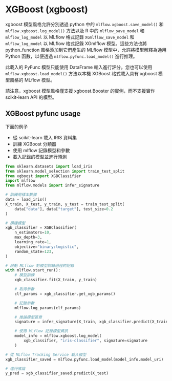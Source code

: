 # XGBoost (xgboost)

xgboost 模型風格允許分別透過 python 中的 `mlflow.xgboost.save_model()` 和 `mlflow.xgboost.log_model()` 方法以及 R 中的 `mlflow_save_model` 和 `mlflow_log_model` 以 MLflow 格式記錄 `XGmlflow_save_model` 和 `mlflow_log_model` 以 MLflow 格式記錄 XGmlflow 模型。這些方法也將 python_function 風格添加到它們產生的 MLflow 模型中，允許將模型解釋為通用 Python 函數，以便透過 `mlflow.pyfunc.load_model()` 進行推理。

此載入的 PyFunc 模型只能使用 DataFrame 輸入進行評分。您也可以使用 `mlflow.xgboost.load_model()` 方法以本機 XGBoost 格式載入具有 xgboost 模型風格的 MLflow 模型。

請注意，xgboost 模型風格僅支援 xgboost.Booster 的實例，而不支援實作 scikit-learn API 的模型。

## XGBoost pyfunc usage

下面的例子

- 從 scikit-learn 載入 IRIS 資料集
- 訓練 XGBoost 分類器
- 使用 mlflow 記錄模型和參數
- 載入記錄的模型並進行預測

```python
from sklearn.datasets import load_iris
from sklearn.model_selection import train_test_split
from xgboost import XGBClassifier
import mlflow
from mlflow.models import infer_signature

# 訓練用樣本數據
data = load_iris()
X_train, X_test, y_train, y_test = train_test_split(
    data["data"], data["target"], test_size=0.2
)

# 構建模型
xgb_classifier = XGBClassifier(
    n_estimators=10,
    max_depth=3,
    learning_rate=1,
    objective="binary:logistic",
    random_state=123,
)

# 啟動 MLflow 對模型訓練過程的記錄
with mlflow.start_run():
    # 模型訓練
    xgb_classifier.fit(X_train, y_train)

    # 取得參數
    clf_params = xgb_classifier.get_xgb_params()

    # 記錄參數
    mlflow.log_params(clf_params)

    # 推論模型簽章
    signature = infer_signature(X_train, xgb_classifier.predict(X_train))

    # 使用 MLflow 記錄模型資訊
    model_info = mlflow.xgboost.log_model(
        xgb_classifier, "iris-classifier", signature=signature
    )

# 從 MLflow Tracking Service 載入模型
xgb_classifier_saved = mlflow.pyfunc.load_model(model_info.model_uri)

# 進行推論
y_pred = xgb_classifier_saved.predict(X_test)
```
